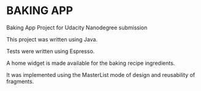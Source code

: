 # BAKING APP
Baking App Project for Udacity Nanodegree submission

This project was written using Java.

Tests were written using Espresso.

A home widget is made available for the baking recipe ingredients.

It was implemented using the MasterList mode of design and reusability of fragments.
